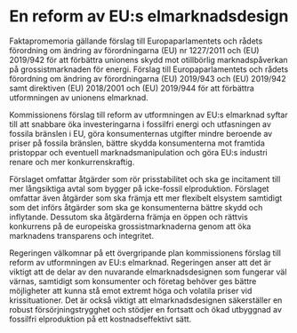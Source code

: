 # En reform av EU:s elmarknadsdesign

Faktapromemoria gällande förslag till Europaparlamentets och rådets förordning om ändring av förordningarna (EU) nr 1227/2011 och (EU) 2019/942 för att förbättra unionens skydd mot otillbörlig marknadspåverkan på grossistmarknaden för energi.
Förslag till Europaparlamentets och rådets förordning om ändring av förordningarna (EU) 2019/943 och (EU) 2019/942 samt direktiven (EU) 2018/2001 och (EU) 2019/944 för att förbättra utformningen av unionens elmarknad.

Kommissionens förslag till reform av utformningen av EU:s elmarknad syftar till att snabbare öka investeringarna i fossilfri energi och utfasningen av fossila bränslen i EU, göra konsumenternas utgifter mindre beroende av priser på fossila bränslen, bättre skydda konsumenterna mot framtida pristoppar och eventuell marknadsmanipulation och göra EU:s industri renare och mer konkurrenskraftig.

Förslaget omfattar åtgärder som rör prisstabilitet och ska ge incitament till mer långsiktiga avtal som bygger på icke-fossil elproduktion. Förslaget omfattar även åtgärder som ska främja ett mer flexibelt elsystem samtidigt som det införs åtgärder som ska ge konsumenterna bättre skydd och inflytande. Dessutom ska åtgärderna främja en öppen och rättvis konkurrens på de europeiska grossistmarknaderna genom att öka marknadens transparens och integritet.

Regeringen välkomnar på ett övergripande plan kommissionens förslag till reform av utformningen av EU:s elmarknad. Regeringen anser att det är viktigt att de delar av den nuvarande elmarknadsdesignen som fungerar väl värnas, samtidigt som konsumenter och företag behöver ges bättre möjligheter att kunna stå emot extremt höga och volatila priser vid krissituationer. Det är också viktigt att elmarknadsdesignen säkerställer en robust försörjningstrygghet och stödjer en fortsatt och ökad utbyggnad av fossilfri elproduktion på ett kostnadseffektivt sätt.
